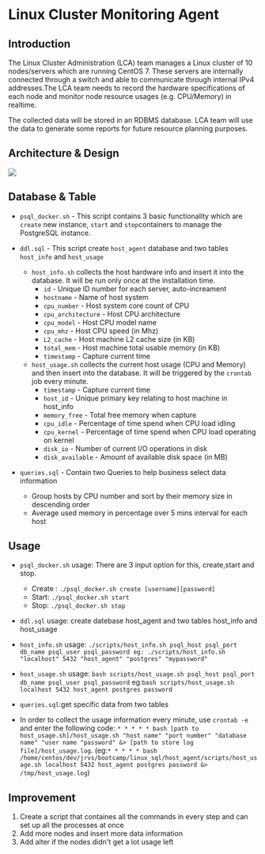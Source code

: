 # Linux Cluster Monitoring Agent

## Introduction

The Linux Cluster Administration (LCA) team manages a Linux cluster of 10 nodes/servers which are running CentOS 7. These servers are internally connected through a switch and able to communicate through internal IPv4 addresses.The LCA team needs to record the hardware specifications of each node and monitor node resource usages (e.g. CPU/Memory) in realtime.

The collected data will be stored in an RDBMS database. LCA team will use the data to generate some reports for future resource planning purposes.

## Architecture & Design

![](https://github.com/jarviscanada/jarvis_data_eng_cecilia/blob/feature/sql/linux_sql/assets/design.png)

## Database & Table 
- `psql_docker.sh` - This script contains 3 basic functionality which are `create` new instance, `start` and `stop`containers to manage the PostgreSQL instance. 
- `ddl.sql` - This script create `host_agent` database and two tables `host_info` and `host_usage`
    -  `host_info.sh` collects the host hardware info and insert it into the database. It will be run only once at the installation time.
          * `id` - Unique ID number for each server, auto-increament
          * `hostname` - Name of host system
          * `cpu_number` - Host system core count of CPU
          * `cpu_architecture` - Host CPU architecture 
          * `cpu_model` - Host CPU model name 
          * `cpu_mhz` - Host CPU speed (in Mhz)
          * `L2_cache` - Host machine L2 cache size (in KB)
          * `total_mem` - Host machine total usable memory (in KB)
          * `timestamp` - Capture current time 
    - `host_usage.sh` collects the current host usage (CPU and Memory) and then insert into the database. It will be triggered by the `crontab` job every minute.
         * `timestamp` - Capture current time 
         * `host_id` - Unique primary key relating to host machine in host_info
         * `memory_free` - Total free memory when capture 
         * `cpu_idle` - Percentage of time spend when CPU load idling
         * `cpu_kernel` - Percentage of time spend when CPU load operating on kernel
         * `disk_io` - Number of current I/O operations in disk
         * `disk_available` - Amount of available disk space (in MB)
        
- `queries.sql` - Contain two Queries to help business select data information
    * Group hosts by CPU number and sort by their memory size in descending order
    * Average used memory in percentage over 5 mins interval for each host
        
    
## Usage
- `psql_docker.sh` usage: There are 3 input option for this, create,start and stop.
    * Create : `./psql_docker.sh create [username][password]`
    * Start: `./psql_docker.sh start `
    * Stop: `./psql_docker.sh stop`

- `ddl.sql` usage: create datebase host_agent and two tables host_info and host_usage

- `host_info.sh` usage: `./scripts/host_info.sh psql_host psql_port db_name psql_user psql_password
eg: ./scripts/host_info.sh "localhost" 5432 "host_agent" "postgres" "mypassword"`

-  `host_usage.sh` usage: `bash scripts/host_usage.sh psql_host psql_port db_name psql_user psql_password`
eg:`bash scripts/host_usage.sh localhost 5432 host_agent postgres password`

- `queries.sql`:get specific data from two tables

- In order to collect the usage information every minute, use `crontab -e` and enter the following code: `* * * * * bash [path to host_usage.sh]/host_usage.sh "host name" "port number" "database name" "user name "password" &> [path to store log file]/host_usage.log`. (eg:`* * * * * bash /home/centos/dev/jrvs/bootcamp/linux_sql/host_agent/scripts/host_usage.sh localhost 5432 host_agent postgres password &> /tmp/host_usage.log`) 

## Improvement
1. Create a script that containes all the commands in every step and can set up all the processes at once 
2. Add more nodes and insert more data information 
3. Add alter if the nodes didn't get a lot usage left
